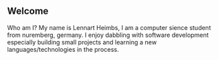 ## Welcome

Who am I?
My name is Lennart Heimbs, I am a computer sience student from nuremberg, germany.
I enjoy dabbling with software development especially building small projects and learning a new languages/technologies in the process.
